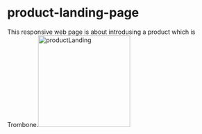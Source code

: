 # product-landing-page
This responsive web page is about introdusing a product which is Trombone.<img width="212" alt="productLanding" src="https://user-images.githubusercontent.com/12526878/216387649-b4ccd21a-65d9-41d8-8fea-77966f4c3bf0.png">
